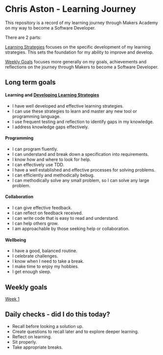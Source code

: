 # Chris Aston - Learning Journey
This repository is a record of my learning journey through Makers Academy on my way to become a Software Developer. 

There are 2 parts:

[Learning Strategies](https://github.com/AUTOMCAS/LearningJourney/tree/main/Learning_Stratagies) focuses on the specific development of my learning strategies. This sets the foundation for my ability to improve and develop.

[Weekly Goals](https://github.com/AUTOMCAS/LearningJourney/tree/main/Weekly_Goals) focuses more generally on my goals, achievements and reflections on the journey through Makers to become a Software Developer.

 
 ## Long term goals

#### Learning  and [Developing Learning Strategies](https://github.com/AUTOMCAS/LearningJourney/tree/main/Learning_Stratagies)

- I have well developed and effective learning strategies.
- I can use these strategies to learn and master any new tool or programming language.
- I use frequent testing and reflection to identify gaps in my knowledge.
- I address knowledge gaps effectively.


#### Programming
- I can program fluently.
- I can understand and break down a specification into requirements.
- I know how and where to look for help.
- I can effectively use TDD.
- I have a well established and effective processes for solving problems.
- I can efficiently and methodically bebug.
- I can methodically solve any small problem, so I can solve any large problem.


#### Collaboration
- I can give effective feedback.
- I can reflect on feedback received.
- I can write code that is easy to read and understand.
- I can help others grow.
- I am approachable by those seeking help or collaboration.


#### Wellbeing
- I have a good, balanced routine.
- I celebrate challenges.
- I know when I need to take a break.
- I make time to enjoy my hobbies.
- I get enough sleep.



## Weekly goals
[Week 1](https://github.com/AUTOMCAS/LearningJourney/blob/main/Weekly_Goals/Week1.md)

## Daily checks - did I do this today?
- Recall before looking a solution up.
- Create questions to recall later and to explore deeper learning.
- Reflect on learning.
- Sit properly.
- Take appropriate breaks.